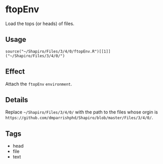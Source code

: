 ftopEnv
=======

Load the tops (or heads) of files.

Usage
-----

    source("~/Shapiro/Files/3/4/0/ftopEnv.R")[[1]]("~/Shapiro/Files/3/4/0/")

Effect
------

Attach the `ftopEnv` `environment`.

Details
-------

Replace `~/Shapiro/Files/3/4/0/` with the path to the files whose orgin is
`https://github.com/dmparrishphd/Shapiro/blob/master/Files/3/4/0/`.

Tags
----

- head
- file
- text
